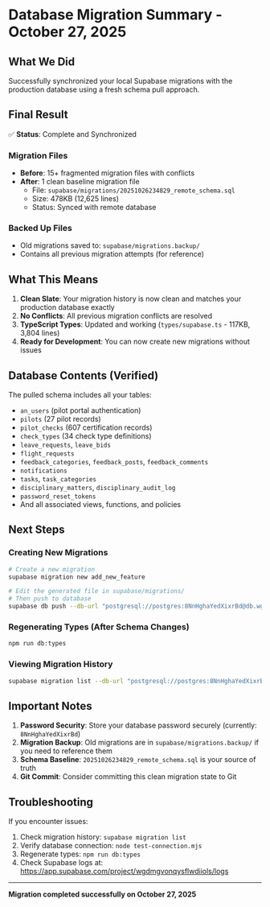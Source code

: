 # Database Migration Summary - October 27, 2025

## What We Did

Successfully synchronized your local Supabase migrations with the production database using a fresh schema pull approach.

## Final Result

✅ **Status**: Complete and Synchronized

### Migration Files
- **Before**: 15+ fragmented migration files with conflicts
- **After**: 1 clean baseline migration file
  - File: `supabase/migrations/20251026234829_remote_schema.sql`
  - Size: 478KB (12,625 lines)
  - Status: Synced with remote database

### Backed Up Files
- Old migrations saved to: `supabase/migrations.backup/`
- Contains all previous migration attempts (for reference)

## What This Means

1. **Clean Slate**: Your migration history is now clean and matches your production database exactly
2. **No Conflicts**: All previous migration conflicts are resolved
3. **TypeScript Types**: Updated and working (`types/supabase.ts` - 117KB, 3,804 lines)
4. **Ready for Development**: You can now create new migrations without issues

## Database Contents (Verified)

The pulled schema includes all your tables:
- `an_users` (pilot portal authentication)
- `pilots` (27 pilot records)
- `pilot_checks` (607 certification records)
- `check_types` (34 check type definitions)
- `leave_requests`, `leave_bids`
- `flight_requests`
- `feedback_categories`, `feedback_posts`, `feedback_comments`
- `notifications`
- `tasks`, `task_categories`
- `disciplinary_matters`, `disciplinary_audit_log`
- `password_reset_tokens`
- And all associated views, functions, and policies

## Next Steps

### Creating New Migrations
```bash
# Create a new migration
supabase migration new add_new_feature

# Edit the generated file in supabase/migrations/
# Then push to database
supabase db push --db-url "postgresql://postgres:8NnHghaYedXixrBd@db.wgdmgvonqysflwdiiols.supabase.co:5432/postgres"
```

### Regenerating Types (After Schema Changes)
```bash
npm run db:types
```

### Viewing Migration History
```bash
supabase migration list --db-url "postgresql://postgres:8NnHghaYedXixrBd@db.wgdmgvonqysflwdiiols.supabase.co:5432/postgres"
```

## Important Notes

1. **Password Security**: Store your database password securely (currently: `8NnHghaYedXixrBd`)
2. **Migration Backup**: Old migrations are in `supabase/migrations.backup/` if you need to reference them
3. **Schema Baseline**: `20251026234829_remote_schema.sql` is your source of truth
4. **Git Commit**: Consider committing this clean migration state to Git

## Troubleshooting

If you encounter issues:
1. Check migration history: `supabase migration list`
2. Verify database connection: `node test-connection.mjs`
3. Regenerate types: `npm run db:types`
4. Check Supabase logs at: https://app.supabase.com/project/wgdmgvonqysflwdiiols/logs

---

**Migration completed successfully on October 27, 2025**
